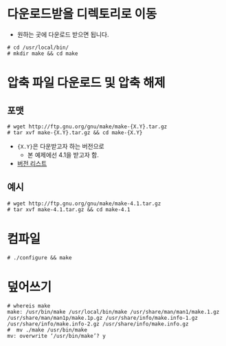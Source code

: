 # 다운로드받을 디렉토리로 이동
- 원하는 곳에 다운로드 받으면 됩니다.
```shell
# cd /usr/local/bin/
# mkdir make && cd make
```

# 압축 파일 다운로드 및 압축 해제
## 포맷
```shell
# wget http://ftp.gnu.org/gnu/make/make-{X.Y}.tar.gz
# tar xvf make-{X.Y}.tar.gz && cd make-{X.Y}
```

- `{X.Y}`은 다운받고자 하는 버전으로
  - 본 예제에선 4.1을 받고자 함.
- [버전 리스트](http://ftp.gnu.org/gnu/make)

## 예시
```shell
# wget http://ftp.gnu.org/gnu/make/make-4.1.tar.gz
# tar xvf make-4.1.tar.gz && cd make-4.1
```

# 컴파일
```shell
# ./configure && make
```

# 덮어쓰기
```shell
# whereis make
make: /usr/bin/make /usr/local/bin/make /usr/share/man/man1/make.1.gz /usr/share/man/man1p/make.1p.gz /usr/share/info/make.info-1.gz /usr/share/info/make.info-2.gz /usr/share/info/make.info.gz
#  mv ./make /usr/bin/make
mv: overwrite ‘/usr/bin/make’? y
```